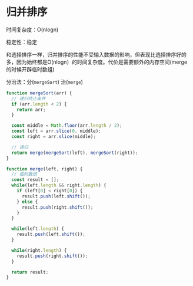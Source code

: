 # 归并排序

时间复杂度：O(nlogn)

稳定性：稳定

和选择排序一样，归并排序的性能不受输入数据的影响，但表现比选择排序好的多，因为始终都是O(nlogn）的时间复杂度。代价是需要额外的内存空间(merge的时候开辟临时数组)

分治法：分(`mergeSort`) 治(`merge`)

```js
function mergeSort(arr) {
  // 递归终止条件
  if (arr.length < 2) {
    return arr;
  }

  const middle = Math.floor(arr.length / 2);
  const left = arr.slice(0, middle);
  const right = arr.slice(middle);

  // 递归
  return merge(mergeSort(left), mergeSort(right));
}

function merge(left, right) {
  // 临时数组
  const result = [];
  while(left.length && right.length) {
    if (left[0] < right[0]) {
      result.push(left.shift());
    } else {
      result.push(right.shift());
    }
  }

  while(left.length) {
    result.push(left.shift());
  }

  while(right.length) {
    result.push(right.shift());
  }

  return result;
}
```